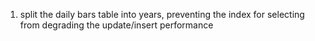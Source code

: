 1. split the daily bars table into years, preventing the index for selecting from degrading the update/insert performance
